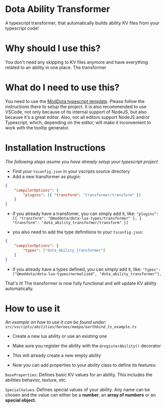# Dota Ability Transformer

A typescript transformer, that automatically builds ability KV files from your typescript code!

# Why should I use this?

You don't need any skipping to KV files anymore and have everything related to an ability in one place. The transformer

# What do I need to use this?

You need to use the [ModDota typescript template](https://github.com/ModDota/TypeScriptAddonTemplate). Please follow the instructions there to setup the project.
It is also recommended to use VSCode, not only because of its internal support of NodeJS, but also because it's a great editor. Also, not all editors support NodeJS and/or Typescript, which, depending on the editor, will make it inconvenient to work with the tooltip generator.

# Installation Instructions

_The following steps asume you have already setup your typescript project_

-   Find your `tsconfig.json` in your vscripts source directory
-   Add a new transformer as plugin:

```json
{
	"compilerOptions": {
		"plugins": [{ "transform": "transformer/transform" }]
	}
}
```

-   if you already have a transfomer, you can simply add it, like: `"plugins": [{ "transform": "@moddota/dota-lua-types/transformer" }, { "transform": "dota_ability_transformer/transform" }]`

-   you also need to add the type definitions to your `tsconfig.json`:

```json
{
	"compilerOptions": {
		"types": ["dota_ability_transformer"]
	}
}
```

-   if you already have a types defined, you can simply add it, like: `"types": ["@moddota/dota-lua-types/normalized", "dota_ability_transformer"],`

That's it! The transformer is now fully functional and will update KV ability automatically.

# How to use it

_An example on how to use it can be found under: `src/vscripts/abilities/heroes/meepo/earthbind_ts_example.ts`_

-   Create a new lua ability or use an existing one
-   Make sure you register the ability with the `@registerAbility()` decorator
-   This will already create a new empty ability

-   Now you can add properties to your ability class to define its features:

`BaseProperties`: Defines basic KV values for an ability. This includes the abilities behavior, texture, etc.

`SpecialValues`: Defines special values of your ability. Any name can be chosen and the value can either be a **number**, an **array of numbers** or an **special object**.

